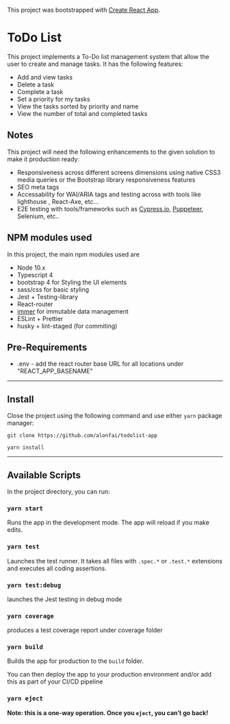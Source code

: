 This project was bootstrapped with [Create React App](https://github.com/facebook/create-react-app).

# ToDo List

This project implements a To-Do list management system that allow the user to create and manage tasks. It has the following features:

* Add and view tasks
* Delete a task
* Complete a task
* Set a priority for my tasks
* View the tasks sorted by priority and name
* View the number of total and completed tasks

## Notes

This project will need the following enhancements to the given solution to make it production ready:

* Responsiveness across different screens dimensions using native CSS3 media queries or the Bootstrap library responsiveness features
* SEO meta tags
* Accessability for WAI/ARIA tags and testing across with tools like lighthouse , React-Axe, etc...
* E2E testing with tools/frameworks such as [Cypress.io](https://www.cypress.io/), [Puppeteer](https://pptr.dev/), Selenium, etc..

## NPM modules used

In this project, the main npm modules used are

* Node 10.x
* Typescript 4
* bootstrap 4 for Styling the UI elements
* sass/css for basic styling
* Jest + Testing-library
* React-router
* [immer](https://immerjs.github.io/) for immutable data management
* ESLint + Prettier
* husky + lint-staged (for commiting)

## Pre-Requirements

* .env - add the react router base URL for all locations under "REACT_APP_BASENAME"

***

## Install

Close the project using the following command and use either `yarn` package manager:

``` node
git clone https://github.com/alonfai/todolist-app

yarn install
```

***

## Available Scripts

In the project directory, you can run:

### `yarn start`

Runs the app in the development mode. The app will reload if you make edits.

### `yarn test`

Launches the test runner. It takes all files with `.spec.*` or  `.test.*` extensions and executes all coding assertions.

### `yarn test:debug`

launches the Jest testing in debug mode

### `yarn coverage`

produces a test coverage report under coverage folder

### `yarn build`

Builds the app for production to the `build` folder.

You can then deploy the app to your production environment and/or add this as part of your CI/CD pipeline


### `yarn eject`

**Note: this is a one-way operation. Once you `eject`, you can’t go back!**
